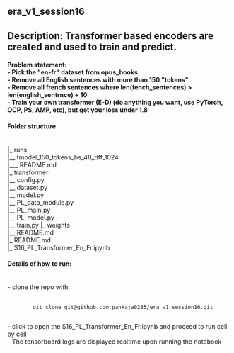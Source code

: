 ## era_v1_session16
<h2> Description:
 Transformer based encoders are created and used to train and predict.
</h2>
<h4>
Problem statement:<br/>
- Pick the "en-fr" dataset from opus_books<br/>
- Remove all English sentences with more than 150 "tokens"<br/>
- Remove all french sentences where len(fench_sentences) > len(english_sentrnce) + 10<br/>
- Train your own transformer (E-D) (do anything you want, use PyTorch, OCP, PS, AMP, etc), but get your loss under 1.8<br/>
</h4>

<h4> Folder structure</h4> <br/>
|_ runs <br/>
  |__ tmodel_150_tokens_bs_48_dff_1024 <br/>
     |___ README.md <br/> 
|_ transformer <br/>
  |__ config.py <br/>
  |__ dataset.py <br/>
  |__ model.py <br/>
  |__ PL_data_module.py <br/>
  |__ PL_main.py <br/>
  |__ PL_model.py <br/>
  |__ train.py
|_ weights <br/>
  |__ README.md <br/>
|_ README.md <br/>
|_ S16_PL_Transformer_En_Fr.ipynb <br/>

<h4> Details of how to run: </h4><br/>
- clone the repo with <br/>
<pre>
    <code>
        git clone git@github.com:pankaja0285/era_v1_session16.git
    </code>
</pre>
- click to open the S16_PL_Transformer_En_Fr.ipynb and proceed to run cell by cell<br/>
- The tensorboard logs are displayed realtime upon running the notebook<br/>

